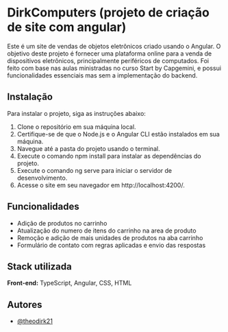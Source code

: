 # DirkComputers (projeto de criação de site com angular)

Este é um site de vendas de objetos eletrônicos criado usando o Angular. O objetivo deste projeto é fornecer uma plataforma online para a venda de dispositivos eletrônicos, principalmente periféricos de computados. Foi feito com base nas aulas ministradas no curso Start by Capgemini, e possui funcionalidades essenciais mas sem a implementação do backend. 

## Instalação

Para instalar o projeto, siga as instruções abaixo:

1. Clone o repositório em sua máquina local.
2. Certifique-se de que o Node.js e o Angular CLI estão instalados em sua máquina.
3. Navegue até a pasta do projeto usando o terminal.
4. Execute o comando npm install para instalar as dependências do projeto.
5. Execute o comando ng serve para iniciar o servidor de desenvolvimento.
6. Acesse o site em seu navegador em http://localhost:4200/.


## Funcionalidades

- Adição de produtos no carrinho
- Atualização do numero de itens do carrinho na area de produto
- Remoção e adição de mais unidades de produtos na aba carrinho
- Formulário de contato com regras aplicadas e envio das respostas




## Stack utilizada

**Front-end:** TypeScript, Angular, CSS, HTML
## Autores

- [@theodirk21](https://www.github.com/theodirk21)
